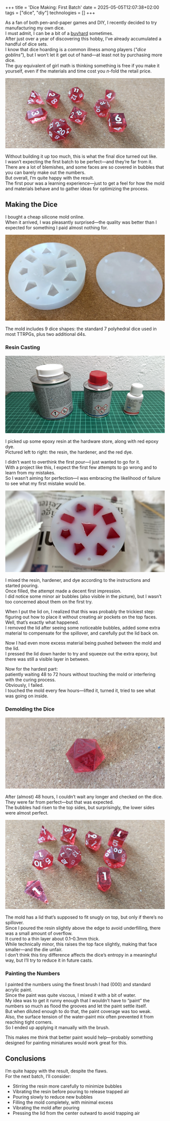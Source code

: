+++
title = 'Dice Making: First Batch'
date = 2025-05-05T12:07:38+02:00
tags = ["dice", "diy"]
technologies = []
+++

As a fan of both pen-and-paper games and DIY, I recently decided to try manufacturing my own dice.  
I must admit, I can be a bit of a [buyhard](https://www.urbandictionary.com/define.php?term=BuyHard) sometimes.  
After just over a year of discovering this hobby, I’ve already accumulated a handful of dice sets.  
I know that dice hoarding is a common illness among players (*"dice goblins"*), but I won’t let it get out of hand—at least not by purchasing more dice.  
The guy equivalent of girl math is thinking something is free if you make it yourself, even if the materials and time cost you *n*-fold the retail price.

![First dice from the good side](good-side.webp)

Without building it up too much, this is what the final dice turned out like.  
I wasn’t expecting the first batch to be perfect—and they’re far from it.  
There are a lot of blemishes, and some faces are so covered in bubbles that you can barely make out the numbers.  
But overall, I’m quite happy with the result.  
The first pour was a learning experience—just to get a feel for how the mold and materials behave and to gather ideas for optimizing the process.

## Making the Dice

I bought a cheap silicone mold online.  
When it arrived, I was pleasantly surprised—the quality was better than I expected for something I paid almost nothing for.

![mold](mold.webp)

The mold includes 9 dice shapes: the standard 7 polyhedral dice used in most TTRPGs, plus two additional d4s.

### Resin Casting

![resin](resin.webp)

I picked up some epoxy resin at the hardware store, along with red epoxy dye.  
Pictured left to right: the resin, the hardener, and the red dye.

I didn’t want to overthink the first pour—I just wanted to go for it.  
With a project like this, I expect the first few attempts to go wrong and to learn from my mistakes.  
So I wasn’t aiming for perfection—I was embracing the likelihood of failure to see what my first mistake would be.

![first pour](first-pour.webp)

I mixed the resin, hardener, and dye according to the instructions and started pouring.  
Once filled, the attempt made a decent first impression.  
I did notice some minor air bubbles (also visible in the picture), but I wasn’t too concerned about them on the first try.

When I put the lid on, I realized that this was probably the trickiest step:  
figuring out how to place it without creating air pockets on the top faces.  
Well, that’s exactly what happened.  
I removed the lid after seeing some noticeable bubbles, added some extra material to compensate for the spillover, and carefully put the lid back on.

Now I had even more excess material being pushed between the mold and the lid.  
I pressed the lid down harder to try and squeeze out the extra epoxy, but there was still a visible layer in between.

Now for the hardest part:  
patiently waiting 48 to 72 hours without touching the mold or interfering with the curing process.  
Obviously, I failed.  
I touched the mold every few hours—lifted it, turned it, tried to see what was going on inside.

### Demolding the Dice

![unpainted](unpainted.webp)

After (almost) 48 hours, I couldn’t wait any longer and checked on the dice.  
They were far from perfect—but that was expected.  
The bubbles had risen to the top sides, but surprisingly, the lower sides were almost perfect.

![Bubbles in flawed dice](bad-side.webp)

The mold has a lid that’s supposed to fit snugly on top, but only if there’s no spillover.  
Since I poured the resin slightly above the edge to avoid underfilling, there was a small amount of overflow.  
It cured to a thin layer about 0.1–0.3mm thick.  
While technically minor, this raises the top face slightly, making that face smaller—and the die unfair.  
I don’t think this tiny difference affects the dice’s entropy in a meaningful way, but I’ll try to reduce it in future casts.

### Painting the Numbers

I painted the numbers using the finest brush I had (000) and standard acrylic paint.  
Since the paint was quite viscous, I mixed it with a bit of water.  
My idea was to get it runny enough that I wouldn’t have to “paint” the numbers so much as flood the grooves and let the paint settle itself.  
But when diluted enough to do that, the paint coverage was too weak.  
Also, the surface tension of the water-paint mix often prevented it from reaching tight corners.  
So I ended up applying it manually with the brush.

This makes me think that better paint would help—probably something designed for painting miniatures would work great for this.

## Conclusions

I’m quite happy with the result, despite the flaws.  
For the next batch, I’ll consider:

- Stirring the resin more carefully to minimize bubbles  
- Vibrating the resin before pouring to release trapped air  
- Pouring slowly to reduce new bubbles  
- Filling the mold completely, with minimal excess  
- Vibrating the mold after pouring  
- Pressing the lid from the center outward to avoid trapping air
